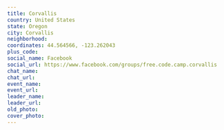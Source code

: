 ```yaml
---
title: Corvallis
country: United States
state: Oregon
city: Corvallis
neighborhood: 
coordinates: 44.564566, -123.262043
plus_code:
social_name: Facebook
social_url: https://www.facebook.com/groups/free.code.camp.corvallis
chat_name:
chat_url:
event_name:
event_url:
leader_name:
leader_url:
old_photo: 
cover_photo:
---
```

